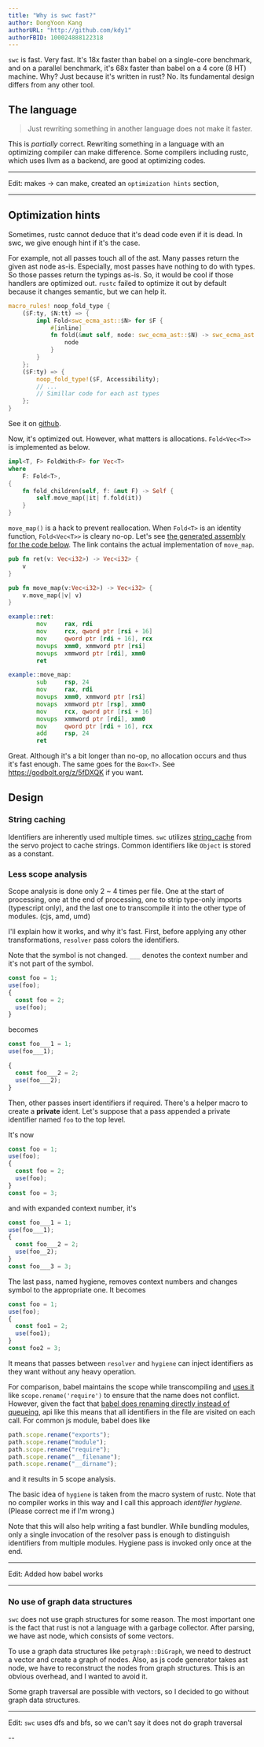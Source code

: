 ```yaml
---
title: "Why is swc fast?"
author: DongYoon Kang
authorURL: "http://github.com/kdy1"
authorFBID: 100024888122318
---
```


`swc` is fast. Very fast. It's 18x faster than babel on a single-core benchmark, and on a parallel benchmark, it's 68x faster than babel on a 4 core (8 HT) machine. Why? Just because it's written in rust? No. Its fundamental design differs from any other tool.

## The language

> Just rewriting something in another language does not make it faster.

This is _partially_ correct. Rewriting something in a language with an optimizing compiler can make difference.
Some compilers including rustc, which uses llvm as a backend, are good at optimizing codes.

---

Edit: makes -> can make, created an `optimization hints` section,

---

## Optimization hints

Sometimes, rustc cannot deduce that it's dead code even if it is dead. In swc, we give enough hint if it's the case.

For example, not all passes touch all of the ast. Many passes return the given ast node as-is. Especially, most passes have nothing to do with types. So those passes return the typings as-is.
So, it would be cool if those handlers are optimized out.
`rustc` failed to optimize it out by default because it changes semantic, but we can help it.

```rust
macro_rules! noop_fold_type {
    ($F:ty, $N:tt) => {
        impl Fold<swc_ecma_ast::$N> for $F {
            #[inline]
            fn fold(&mut self, node: swc_ecma_ast::$N) -> swc_ecma_ast::$N {
                node
            }
        }
    };
    ($F:ty) => {
        noop_fold_type!($F, Accessibility);
        // ...
        // Simillar code for each ast types
    };
}
```

See it on [github](https://github.com/swc-project/swc/blob/f17e49934c456022f5d6bfa23f7ad6af5ea2e338/ecmascript/transforms/src/macros.rs).

Now, it's optimized out. However, what matters is allocations. `Fold<Vec<T>>` is implemented as below.

```rust
impl<T, F> FoldWith<F> for Vec<T>
where
    F: Fold<T>,
{
    fn fold_children(self, f: &mut F) -> Self {
        self.move_map(|it| f.fold(it))
    }
}
```

`move_map()` is a hack to prevent reallocation.
When `Fold<T>` is an identity function, `Fold<Vec<T>>` is cleary no-op.
Let's see [the generated assembly for the code below](https://godbolt.org/z/kJE4Rq). The link contains the actual implementation of `move_map`.

```rust
pub fn ret(v: Vec<i32>) -> Vec<i32> {
    v
}

pub fn move_map(v:Vec<i32>) -> Vec<i32> {
    v.move_map(|v| v)
}
```

```asm
example::ret:
        mov     rax, rdi
        mov     rcx, qword ptr [rsi + 16]
        mov     qword ptr [rdi + 16], rcx
        movups  xmm0, xmmword ptr [rsi]
        movups  xmmword ptr [rdi], xmm0
        ret

example::move_map:
        sub     rsp, 24
        mov     rax, rdi
        movups  xmm0, xmmword ptr [rsi]
        movaps  xmmword ptr [rsp], xmm0
        mov     rcx, qword ptr [rsi + 16]
        movups  xmmword ptr [rdi], xmm0
        mov     qword ptr [rdi + 16], rcx
        add     rsp, 24
        ret
```

Great. Although it's a bit longer than no-op, no allocation occurs and thus it's fast enough.
The same goes for the `Box<T>`. See https://godbolt.org/z/5fDXQK if you want.

## Design

### String caching

Identifiers are inherently used multiple times. `swc` utilizes [string_cache](https://github.com/servo/string-cache) from the servo project to cache strings. Common identifiers like `Object` is stored as a constant.

### Less scope analysis

Scope analysis is done only 2 ~ 4 times per file. One at the start of processing, one at the end of processing, one to strip type-only imports (typescript only), and the last one to transcompile it into the other type of modules. (cjs, amd, umd)

I'll explain how it works, and why it's fast.
First, before applying any other transformations, `resolver` pass colors the identifiers.

Note that the symbol is not changed. `___` denotes the context number and it's not part of the symbol.

```js
const foo = 1;
use(foo);
{
  const foo = 2;
  use(foo);
}
```

becomes

```js
const foo___1 = 1;
use(foo___1);

{
  const foo___2 = 2;
  use(foo___2);
}
```

Then, other passes insert identifiers if required. There's a helper macro to create a **private** ident.
Let's suppose that a pass appended a private identifier named `foo` to the top level.

It's now

```js
const foo = 1;
use(foo);
{
  const foo = 2;
  use(foo);
}
const foo = 3;
```

and with expanded context number, it's

```js
const foo___1 = 1;
use(foo___1);
{
  const foo___2 = 2;
  use(foo__2);
}
const foo___3 = 3;
```

The last pass, named hygiene, removes context numbers and changes symbol to the appropriate one. It becomes

```js
const foo = 1;
use(foo);
{
  const foo1 = 2;
  use(foo1);
}
const foo2 = 3;
```

It means that passes between `resolver` and `hygiene` can inject identifiers as they want without any heavy operation.

For comparison, babel maintains the scope while transcompiling and [uses it](https://github.com/babel/babel/blob/31b05060409107caa5737f90bdf79fc3538c0a2d/packages/babel-plugin-transform-modules-commonjs/src/index.js#L148-L152) like `scope.rename('require')` to ensure that the name does not conflict.
However, given the fact that [babel does renaming directly instead of queueing](https://github.com/babel/babel/blob/31b05060409107caa5737f90bdf79fc3538c0a2d/packages/babel-traverse/src/scope/index.js#L370-L378), api like this means that all identifiers in the file are visited on each call. For common js module, babel does like

```js
path.scope.rename("exports");
path.scope.rename("module");
path.scope.rename("require");
path.scope.rename("__filename");
path.scope.rename("__dirname");
```

and it results in 5 scope analysis.

The basic idea of `hygiene` is taken from the macro system of rustc. Note that no compiler works in this way and I call this approach _identifier hygiene_. (Please correct me if I'm wrong.)

Note that this will also help writing a fast bundler.
While bundling modules, only a single invocation of the resolver pass is enough to distinguish identifiers from multiple modules.
Hygiene pass is invoked only once at the end.

---

Edit: Added how babel works

---

### No use of graph data structures

`swc` does not use graph structures for some reason.
The most important one is the fact that rust is not a language with a garbage collector.
After parsing, we have ast node, which consists of some vectors.

To use a graph data structures like `petgraph::DiGraph`, we need to destruct a vector and create a graph of nodes.
Also, as js code generator takes ast node, we have to reconstruct the nodes from graph structures.
This is an obvious overhead, and I wanted to avoid it.

Some graph traversal are possible with vectors, so I decided to go without graph data structures.

---

Edit: `swc` uses dfs and bfs, so we can't say it does not do graph traversal

--

